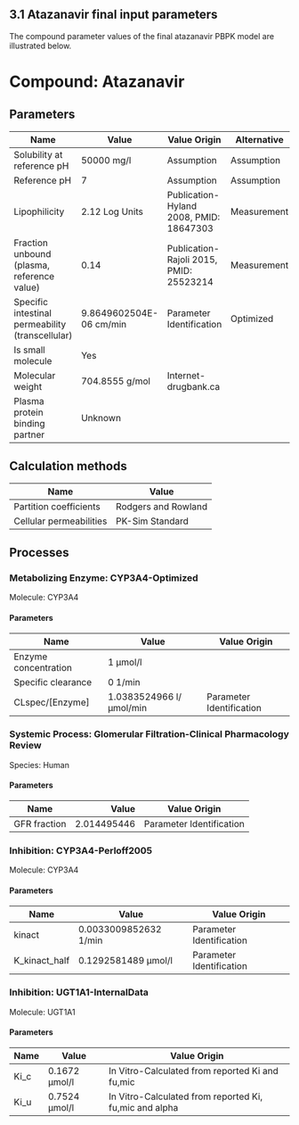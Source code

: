 ## 3.1 Atazanavir final input parameters
The compound parameter values of the final atazanavir PBPK model are illustrated below.


# Compound: Atazanavir

## Parameters

Name                                             | Value                   | Value Origin                            | Alternative | Default |
------------------------------------------------ | ----------------------- | --------------------------------------- | ----------- | ------- |
Solubility at reference pH                       | 50000 mg/l              | Assumption                              | Assumption  | True    |
Reference pH                                     | 7                       | Assumption                              | Assumption  | True    |
Lipophilicity                                    | 2.12 Log Units          | Publication-Hyland 2008, PMID: 18647303 | Measurement | True    |
Fraction unbound (plasma, reference value)       | 0.14                    | Publication-Rajoli 2015, PMID: 25523214 | Measurement | True    |
Specific intestinal permeability (transcellular) | 9.8649602504E-06 cm/min | Parameter Identification                | Optimized   | True    |
Is small molecule                                | Yes                     |                                         |             |         |
Molecular weight                                 | 704.8555 g/mol          | Internet-drugbank.ca                    |             |         |
Plasma protein binding partner                   | Unknown                 |                                         |             |         |
## Calculation methods

Name                    | Value               |
----------------------- | ------------------- |
Partition coefficients  | Rodgers and Rowland |
Cellular permeabilities | PK-Sim Standard     |
## Processes

### Metabolizing Enzyme: CYP3A4-Optimized

Molecule: CYP3A4
#### Parameters

Name                 | Value                   | Value Origin             |
-------------------- | ----------------------- | ------------------------ |
Enzyme concentration | 1 µmol/l                |                          |
Specific clearance   | 0 1/min                 |                          |
CLspec/[Enzyme]      | 1.0383524966 l/µmol/min | Parameter Identification |
### Systemic Process: Glomerular Filtration-Clinical Pharmacology Review

Species: Human
#### Parameters

Name         |       Value | Value Origin             |
------------ | -----------:| ------------------------ |
GFR fraction | 2.014495446 | Parameter Identification |
### Inhibition: CYP3A4-Perloff2005

Molecule: CYP3A4
#### Parameters

Name          | Value                 | Value Origin             |
------------- | --------------------- | ------------------------ |
kinact        | 0.0033009852632 1/min | Parameter Identification |
K_kinact_half | 0.1292581489 µmol/l   | Parameter Identification |
### Inhibition: UGT1A1-InternalData

Molecule: UGT1A1
#### Parameters

Name | Value         | Value Origin                                           |
---- | ------------- | ------------------------------------------------------ |
Ki_c | 0.1672 µmol/l | In Vitro-Calculated from reported Ki and fu,mic        |
Ki_u | 0.7524 µmol/l | In Vitro-Calculated from reported Ki, fu,mic and alpha |

